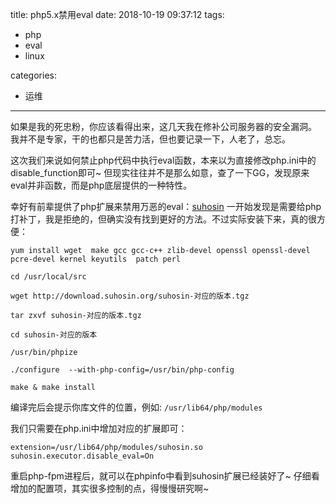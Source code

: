 title: php5.x禁用eval
date: 2018-10-19 09:37:12
tags:
- php
- eval
- linux

categories:
- 运维
---

如果是我的死忠粉，你应该看得出来，这几天我在修补公司服务器的安全漏洞。
我并不是专家，干的也都只是苦力活，但也要记录一下，人老了，总忘。

这次我们来说如何禁止php代码中执行eval函数，本来以为直接修改php.ini中的disable_function即可~
但现实往往并不是那么如意，查了一下GG，发现原来eval并非函数，而是php底层提供的一种特性。

幸好有前辈提供了php扩展来禁用万恶的eval：[suhosin](https://www.suhosin.org/stories/download.html)
一开始发现是需要给php打补丁，我是拒绝的，但确实没有找到更好的方法。不过实际安装下来，真的很方便：

```
yum install wget  make gcc gcc-c++ zlib-devel openssl openssl-devel pcre-devel kernel keyutils  patch perl

cd /usr/local/src

wget http://download.suhosin.org/suhosin-对应的版本.tgz

tar zxvf suhosin-对应的版本.tgz

cd suhosin-对应的版本

/usr/bin/phpize

./configure  --with-php-config=/usr/bin/php-config

make & make install
```

编译完后会提示你库文件的位置，例如: `/usr/lib64/php/modules`

我们只需要在php.ini中增加对应的扩展即可：
```
extension=/usr/lib64/php/modules/suhosin.so
suhosin.executor.disable_eval=On
```

重启php-fpm进程后，就可以在phpinfo中看到suhosin扩展已经装好了~
仔细看增加的配置项，其实很多控制的点，得慢慢研究啊~
